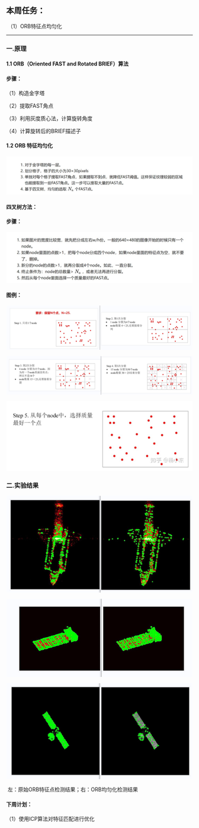 ## 本周任务：

​	（1）ORB特征点均匀化

------

### 一.原理

#### 1.1 ORB（Oriented FAST and Rotated BRIEF）算法

#### 步骤：

（1）构造金字塔

（2）提取FAST角点

（3）利用灰度质心法，计算旋转角度 

（4）计算旋转后的BRIEF描述子

#### 1.2 ORB 特征均匀化

#### ![1](./images/2023.03.02/1.jpg)

#### 四叉树方法：

#### 步骤：

![2](./images/2023.03.02/2.jpg)

#### 图例：

![3](./images/2023.03.02/3.jpg)

![4](./images/2023.03.02/4.jpg)

![5](./images/2023.03.02/5.jpg)

### 二.实验结果

![shutter](./images/2023.03.02/shutter.jpg)

![track](./images/2023.03.02/track.jpg)

![gene](./images/2023.03.02/gene.jpg)

​              左：原始ORB特征点检测结果；右：ORB均匀化检测结果

#### 下周计划：

（1）使用ICP算法对特征匹配进行优化
